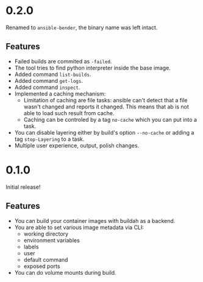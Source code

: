 # 0.2.0

Renamed to `ansible-bender`, the binary name was left intact.

## Features

 * Failed builds are commited as `-failed`.
 * The tool tries to find python interpreter inside the base image.
 * Added command `list-builds`.
 * Added command `get-logs`.
 * Added command `inspect`.
 * Implemented a caching mechanism:
   * Limitation of caching are file tasks: ansible can't detect that a file wasn't changed and reports it changed.
     This means that ab is not able to load such result from cache.
   * Caching can be controled by a tag `no-cache` which you can put into a task.
 * You can disable layering either by build's option `--no-cache` or adding a tag `stop-Layering` to a task.
 * Multiple user experience, output, polish changes.


# 0.1.0

Initial release!

## Features

* You can build your container images with buildah as a backend.
* You are able to set various image metadata via CLI:
  * working directory
  * environment variables
  * labels
  * user
  * default command
  * exposed ports
* You can do volume mounts during build.

